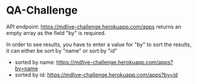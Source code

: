 # QA-Challenge

API endpoint:
https://mdlive-challenge.herokuapp.com/apps returns an empty array as the field "by" is required.

In order to see results, you have to enter a value for "by" to sort the results, it can either be sort by "name" or sort by "id"

- sorted by name: https://mdlive-challenge.herokuapp.com/apps?by=name
- sorted by id: https://mdlive-challenge.herokuapp.com/apps?by=id


